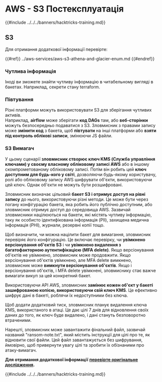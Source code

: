 # AWS - S3 Постексплуатація

{{#include ../../../banners/hacktricks-training.md}}

## S3

Для отримання додаткової інформації перевірте:

{{#ref}}
../aws-services/aws-s3-athena-and-glacier-enum.md
{{#endref}}

### Чутлива інформація

Іноді ви зможете знайти чутливу інформацію в читабельному вигляді в бакетах. Наприклад, секрети стану terraform.

### Півтування

Різні платформи можуть використовувати S3 для зберігання чутливих активів.\
Наприклад, **airflow** може зберігати **код DAGs** там, або **веб-сторінки** можуть безпосередньо подаватися з S3. Зловмисник з правами запису може **змінити код** з бакета, щоб **півтувати** на інші платформи або **взяти під контроль облікові записи**, змінюючи JS файли.

### S3 Вимагач

У цьому сценарії **зловмисник створює ключ KMS (Служба управління ключами) у своєму власному обліковому записі AWS** або в іншому скомпрометованому обліковому записі. Потім він робить цей **ключ доступним для будь-кого у світі**, дозволяючи будь-якому користувачу, ролі або обліковому запису AWS шифрувати об'єкти, використовуючи цей ключ. Однак об'єкти не можуть бути розшифровані.

Зловмисник визначає цільовий **бакет S3 і отримує доступ на рівні запису** до нього, використовуючи різні методи. Це може бути через погану конфігурацію бакета, яка робить його публічно доступним, або зловмисник отримує доступ до середовища AWS. Зазвичай зловмисники націлюються на бакети, які містять чутливу інформацію, таку як особисто ідентифікована інформація (PII), захищена медична інформація (PHI), журнали, резервні копії тощо.

Щоб визначити, чи можна націлити бакет для вимагання, зловмисник перевіряє його конфігурацію. Це включає перевірку, чи **увімкнено версіонування об'єктів S3** і чи **увімкнено видалення з багатофакторною аутентифікацією (MFA delete)**. Якщо версіонування об'єктів не увімкнено, зловмисник може продовжити. Якщо версіонування об'єктів увімкнено, але MFA delete вимкнено, зловмисник може **вимкнути версіонування об'єктів**. Якщо і версіонування об'єктів, і MFA delete увімкнені, зловмиснику стає важче вимагати викуп за цей конкретний бакет.

Використовуючи API AWS, зловмисник **замінює кожен об'єкт у бакеті зашифрованою копією, використовуючи свій ключ KMS**. Це ефективно шифрує дані в бакеті, роблячи їх недоступними без ключа.

Щоб додати додатковий тиск, зловмисник планує видалення ключа KMS, використаного в атаці. Це дає цілі 7 днів для відновлення своїх даних до того, як ключ буде видалено, і дані стануть безповоротно втраченими.

Нарешті, зловмисник може завантажити фінальний файл, зазвичай названий "ransom-note.txt", який містить інструкції для цілі про те, як відновити свої файли. Цей файл завантажується без шифрування, ймовірно, щоб привернути увагу цілі та зробити їх обізнаними про атаку-вимагач.

**Для отримання додаткової інформації** [**перевірте оригінальне дослідження**](https://rhinosecuritylabs.com/aws/s3-ransomware-part-1-attack-vector/)**.**

{{#include ../../../banners/hacktricks-training.md}}
